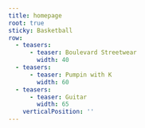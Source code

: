 ```yaml
---
title: homepage
root: true
sticky: Basketball
row:
  - teasers:
      - teaser: Boulevard Streetwear
        width: 40
  - teasers:
      - teaser: Pumpin with K
        width: 60
  - teasers:
      - teaser: Guitar
        width: 65
    verticalPosition: ''
---
```


